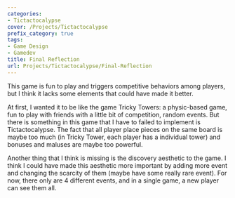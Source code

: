 ```yaml
---
categories:
- Tictactocalypse
cover: /Projects/Tictactocalypse
prefix_category: true
tags:
- Game Design
- Gamedev
title: Final Reflection
url: Projects/Tictactocalypse/Final-Reflection
---
```


This game is fun to play and triggers competitive behaviors among players, but I think it lacks some elements that could have made it better.

At first, I wanted it to be like the game Tricky Towers: a physic-based game, fun to play with friends with a little bit of competition, random events. But there is something in this game that I have to failed to implement is Tictactocalypse. The fact that all player place pieces on the same board is maybe too much (in Tricky Tower, each player has a individual tower) and bonuses and maluses are maybe too powerful.

Another thing that I think is missing is the discovery aesthetic to the game. I think I could have made this aesthetic more important by adding more event and changing the scarcity of them (maybe have some really rare event). For now, there only are 4 different events, and in a single game, a new player can see them all.
